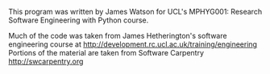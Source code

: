 
This program was written by James Watson for UCL's MPHYG001: Research Software Engineering with Python course. 
 
Much of the code was taken from James Hetherington's software engineering course at  http://development.rc.ucl.ac.uk/training/engineering
Portions of the material are taken from Software Carpentry http://swcarpentry.org